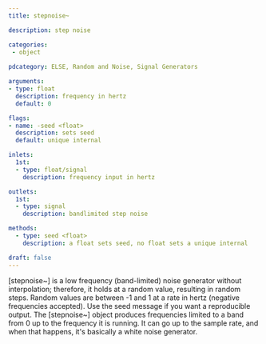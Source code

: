 ```yaml
---
title: stepnoise~

description: step noise

categories:
 - object
 
pdcategory: ELSE, Random and Noise, Signal Generators

arguments:
- type: float
  description: frequency in hertz
  default: 0

flags:
- name: -seed <float>
  description: sets seed 
  default: unique internal

inlets:
  1st:
  - type: float/signal
    description: frequency input in hertz

outlets:
  1st:
  - type: signal
    description: bandlimited step noise

methods:
  - type: seed <float>
    description: a float sets seed, no float sets a unique internal

draft: false
---
```


[stepnoise~] is a low frequency (band-limited) noise generator without interpolation; therefore, it holds at a random value, resulting in random steps. Random values are between -1 and 1 at a rate in hertz (negative frequencies accepted). Use the seed message if you want a reproducible output.
The [stepnoise~] object produces frequencies limited to a band from 0 up to the frequency it is running. It can go up to the sample rate, and when that happens, it's basically a white noise generator.
